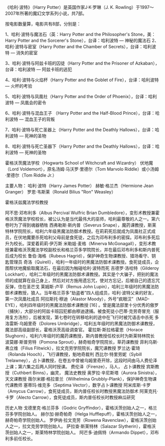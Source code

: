 《哈利·波特》（Harry Potter）是英国作家J·K·罗琳（J. K. Rowling）于1997～2007年所著的魔幻文学系列小说，共7部。




按电影数量算，电影共有8部，分别是：

1、哈利·波特与魔法石（英：Harry Potter and the Philosopher's Stone，美：Harry Potter and the Sorcerer's Stone），台译：哈利波特 — 神秘的魔法石
2、哈利·波特与密室（Harry Potter and the Chamber of Secrets），台译：哈利波特 — 消失的密室

3、哈利·波特与阿兹卡班的囚徒（Harry Potter and the Prisoner of Azkaban），台译：哈利波特 — 阿兹卡班的逃犯

4、哈利·波特与火焰杯（Harry Potter and the Goblet of Fire），台译：哈利波特 — 火杯的考验

5、哈利·波特与凤凰社（Harry Potter and the Order of Phoenix），台译：哈利波特 — 凤凰会的密令

6、哈利·波特与混血王子 （Harry Potter and the Half-Blood Prince），台译：哈利波特 — 混血王子的背叛

7、哈利·波特与死亡圣器上（Harry Potter and the Deathly Hallows），台译：哈利波特 — 死神的圣物

8、哈利·波特与死亡圣器下（Harry Potter and the Deathly Hallows），台译：哈利波特 — 死神的圣物




霍格沃茨魔法学校（Hogwarts School of Witchcraft and Wizardry）
伏地魔（Lord Voldemort），原名汤姆·马沃罗·里德尔（Tom Marvolo Riddle）或小汤姆·里德尔（Tom Riddle Jr.）


主要人物：
哈利·波特（Harry James Potter）
赫敏·格兰杰（Hermione Jean Granger）
罗恩·韦斯莱（Ronald Bilius "Ron" Weasley）



霍格沃兹魔法学校教授

阿不思·邓布利多（Albus Percival Wulfric Brian Dumbledore），变形术教授兼霍格沃茨魔法学校校长，被公认为是当代最伟大的巫师，哈利最尊敬的人之一。第六卷时为了得到魂器牺牲
西弗勒斯·斯内普（Severus Snape），魔药课教授，斯莱特林学院院长，哈利六年级黑魔法防御术教授。在莉莉死后就成为凤凰社正式成员，在伏地魔要杀死哈利父母前是食死徒，之后为邓布利多的密探。邓布利多死后升为校长。深爱着莉莉·伊万斯
米勒娃·麦格（Minerva McGonagall），变形术教授兼霍格沃茨魔法学校副校长和格兰芬多学院院长，并在最后邓布利多和斯内普死后成为校长
鲁伯·海格（Rubeus Hagrid），保护神奇生物课教授、猎场看守、钥匙管理员
奇洛（Quirell），哈利一年级时的黑魔法防御术课教授。食死徒成员，企图帮伏地魔偷取魔法石，在最后因为触碰哈利·波特而死
吉德罗·洛哈特（Gilderoy Lockhart），哈利二年级时的黑魔法防御术课教授。其实是个大骗子，把别的魔法师的成就算在自己身上，然后对对方施用遗忘咒，使对方忘记，后被自己的遗忘咒反弹，住在圣芒戈
莱姆斯·卢平（Remus John Lupin），哈利三年级时的黑魔法防御术课教授，狼人。当年格兰芬多“劫盗者”四人组成员，哈利·波特父亲的好友，第一次凤凰社成员
阿拉斯托·穆迪（Alastor Moody），外号“疯眼汉”（MAD-EYE），哈利四年级时的黑魔法防御术课教授 [16]  。曾是魔法部里十分优秀的傲罗（捕快），大部分的阿兹卡班囚犯都由穆迪逮捕。被食死徒小巴蒂·克劳奇冒充（服用复方汤剂），后被发现，第七卷时在转移哈利的途中在飞行时被咒语击中杀死
多洛雷斯·乌姆里奇（Dolores Umbridge），哈利五年级时的黑魔法防御术课教授，魔法部高级副部长，霍格沃茨高级调查官。
霍拉斯·斯拉格霍恩（Horace Slughorn），哈利六年级时的魔药课教授，斯内普教授任校长时为斯莱特林院长
波莫娜·斯普劳特（Pomona Sprout），赫奇帕奇学院院长，草药课教授
菲利乌斯·弗立维（Filius Flitwick），拉文克劳学院院长，魔咒课教授
罗兰达·霍琦（Rolanda Hooch），飞行课教授，魁地奇裁判
西比尔·特里劳妮（Sybill Trelawney），占卜课教授，在卷五中曾被乌姆里奇开除，这段时间由马人费伦泽上课；第六集之后两人同时授课。
费伦泽（Firenze），马人， 占卜课教授
宾斯教授（Cuthbert Binns），幽灵， 魔法史教授
奥罗拉·辛尼斯塔（Aurora Sinistra），天文课教授
薇尔米娜·格拉普兰（Wilhelmina Grubbly-Plank），保护神奇生物课代课教师
塞蒂玛·维克多（Septima Vector），数字占卜课教授
阿米库斯·卡罗（Amycus Carrow），食死徒成员，斯内普任校长时教授黑魔法防御术
阿莱克托·卡罗（Alecto Carrow），食死徒成员，斯内普任校长时教授麻瓜研究



历史人物
戈德里克·格兰芬多（Godric Gryffindor），霍格沃茨创始人之一，格兰芬多学院创始人。
赫尔加·赫奇帕奇（Helga Hufflepuff），霍格沃茨创始人之一，赫奇帕奇学院创始人。
罗伊纳·拉文克劳（Rowena Ravenclaw），霍格沃茨创始人之一，拉文克劳学院创始人。
萨拉查·斯莱特林（Salazar Slytherin），霍格沃茨创始人之一，斯莱特林学院创始人。
阿芒多·迪佩特（Armando Dippet），邓布利多前任校长。



